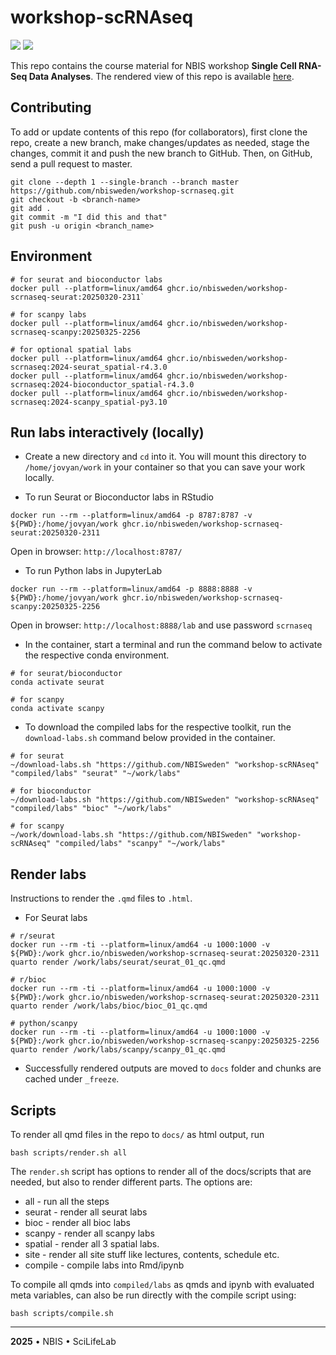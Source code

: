 # workshop-scRNAseq

![](https://github.com/NBISweden/workshop-scRNAseq/actions/workflows/docker-publish-site.yaml/badge.svg) ![](https://github.com/NBISweden/workshop-scRNAseq/actions/workflows/docker-publish-toolkits.yaml/badge.svg)

This repo contains the course material for NBIS workshop **Single Cell RNA-Seq Data Analyses**. The rendered view of this repo is available [here](https://nbisweden.github.io/workshop-scRNAseq/).

## Contributing

To add or update contents of this repo (for collaborators), first clone the repo, create a new branch, make changes/updates as needed, stage the changes, commit it and push the new branch to GitHub. Then, on GitHub, send a pull request to master.

```
git clone --depth 1 --single-branch --branch master https://github.com/nbisweden/workshop-scrnaseq.git
git checkout -b <branch-name>
git add .
git commit -m "I did this and that"
git push -u origin <branch_name>
```

## Environment

```
# for seurat and bioconductor labs
docker pull --platform=linux/amd64 ghcr.io/nbisweden/workshop-scrnaseq-seurat:20250320-2311`

# for scanpy labs
docker pull --platform=linux/amd64 ghcr.io/nbisweden/workshop-scrnaseq-scanpy:20250325-2256

# for optional spatial labs
docker pull --platform=linux/amd64 ghcr.io/nbisweden/workshop-scrnaseq:2024-seurat_spatial-r4.3.0
docker pull --platform=linux/amd64 ghcr.io/nbisweden/workshop-scrnaseq:2024-bioconductor_spatial-r4.3.0
docker pull --platform=linux/amd64 ghcr.io/nbisweden/workshop-scrnaseq:2024-scanpy_spatial-py3.10
```

## Run labs interactively (locally)

- Create a new directory and `cd` into it. You will mount this directory to `/home/jovyan/work` in your container so that you can save your work locally.

- To run Seurat or Bioconductor labs in RStudio

```
docker run --rm --platform=linux/amd64 -p 8787:8787 -v ${PWD}:/home/jovyan/work ghcr.io/nbisweden/workshop-scrnaseq-seurat:20250320-2311
```

Open in browser: `http://localhost:8787/`

- To run Python labs in JupyterLab

```
docker run --rm --platform=linux/amd64 -p 8888:8888 -v ${PWD}:/home/jovyan/work ghcr.io/nbisweden/workshop-scrnaseq-scanpy:20250325-2256
```

Open in browser: `http://localhost:8888/lab` and use password `scrnaseq`

- In the container, start a terminal and run the command below to activate the respective conda environment.

```
# for seurat/bioconductor
conda activate seurat

# for scanpy
conda activate scanpy
```

- To download the compiled labs for the respective toolkit, run the `download-labs.sh` command below provided in the container.

```
# for seurat
~/download-labs.sh "https://github.com/NBISweden" "workshop-scRNAseq" "compiled/labs" "seurat" "~/work/labs"

# for bioconductor
~/download-labs.sh "https://github.com/NBISweden" "workshop-scRNAseq" "compiled/labs" "bioc" "~/work/labs"

# for scanpy
~/work/download-labs.sh "https://github.com/NBISweden" "workshop-scRNAseq" "compiled/labs" "scanpy" "~/work/labs"
```

## Render labs

Instructions to render the `.qmd` files to `.html`.

- For Seurat labs

```
# r/seurat
docker run --rm -ti --platform=linux/amd64 -u 1000:1000 -v ${PWD}:/work ghcr.io/nbisweden/workshop-scrnaseq-seurat:20250320-2311 quarto render /work/labs/seurat/seurat_01_qc.qmd

# r/bioc
docker run --rm -ti --platform=linux/amd64 -u 1000:1000 -v ${PWD}:/work ghcr.io/nbisweden/workshop-scrnaseq-seurat:20250320-2311 quarto render /work/labs/bioc/bioc_01_qc.qmd

# python/scanpy
docker run --rm -ti --platform=linux/amd64 -u 1000:1000 -v ${PWD}:/work ghcr.io/nbisweden/workshop-scrnaseq-scanpy:20250325-2256 quarto render /work/labs/scanpy/scanpy_01_qc.qmd
```

- Successfully rendered outputs are moved to `docs` folder and chunks are cached under `_freeze`.

## Scripts

To render all qmd files in the repo to `docs/` as html output, run

```
bash scripts/render.sh all
```

The `render.sh` script has options to render all of the docs/scripts that are needed, but also to render different parts. The options are:

* all - run all the steps
* seurat - render all seurat labs
* bioc - render all bioc labs
* scanpy - render all scanpy labs
* spatial - render all 3 spatial labs.
* site - render all site stuff like lectures, contents, schedule etc.
* compile - compile labs into Rmd/ipynb


To compile all qmds into `compiled/labs` as qmds and ipynb with evaluated meta variables, can also be run directly with the compile script using:

```
bash scripts/compile.sh
```

---

**2025** • NBIS • SciLifeLab

